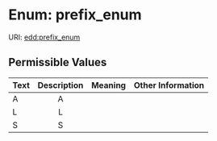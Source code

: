 
# Enum: prefix_enum



URI: [edd:prefix_enum](https://w3id.org/eddprefix_enum)


## Permissible Values

| Text | Description | Meaning | Other Information |
| :--- | :---: | :---: | ---: |
| A | A |  |  |
| L | L |  |  |
| S | S |  |  |

